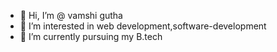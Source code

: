 - 👋 Hi, I’m @ vamshi gutha
- 👀 I’m interested in web development,software-development
- 🌱 I’m currently pursuing my B.tech



<!---
guthaVamshi/guthaVamshi is a ✨ special ✨ repository because its `README.md` (this file) appears on your GitHub profile.
You can click the Preview link to take a look at your changes.
--->
